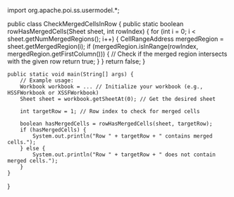 import org.apache.poi.ss.usermodel.*;

public class CheckMergedCellsInRow {
    public static boolean rowHasMergedCells(Sheet sheet, int rowIndex) {
        for (int i = 0; i < sheet.getNumMergedRegions(); i++) {
            CellRangeAddress mergedRegion = sheet.getMergedRegion(i);
            if (mergedRegion.isInRange(rowIndex, mergedRegion.getFirstColumn())) {
                // Check if the merged region intersects with the given row
                return true;
            }
        }
        return false;
    }

    public static void main(String[] args) {
        // Example usage:
        Workbook workbook = ... // Initialize your workbook (e.g., HSSFWorkbook or XSSFWorkbook)
        Sheet sheet = workbook.getSheetAt(0); // Get the desired sheet

        int targetRow = 1; // Row index to check for merged cells

        boolean hasMergedCells = rowHasMergedCells(sheet, targetRow);
        if (hasMergedCells) {
            System.out.println("Row " + targetRow + " contains merged cells.");
        } else {
            System.out.println("Row " + targetRow + " does not contain merged cells.");
        }
    }
}
